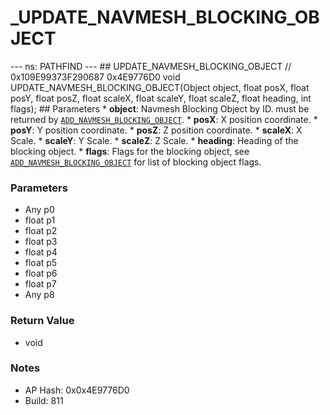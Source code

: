 # _UPDATE_NAVMESH_BLOCKING_OBJECT

--- ns: PATHFIND --- ## UPDATE_NAVMESH_BLOCKING_OBJECT  // 0x109E99373F290687 0x4E9776D0 void UPDATE_NAVMESH_BLOCKING_OBJECT(Object object, float posX, float posY, float posZ, float scaleX, float scaleY, float scaleZ, float heading, int flags);  ## Parameters * **object**: Navmesh Blocking Object by ID. must be returned by [`ADD_NAVMESH_BLOCKING_OBJECT`](#_0xFCD5C8E06E502F5A). * **posX**: X position coordinate. * **posY**: Y position coordinate. * **posZ**: Z position coordinate. * **scaleX**: X Scale. * **scaleY**: Y Scale. * **scaleZ**: Z Scale. * **heading**: Heading of the blocking object. * **flags**: Flags for the blocking object, see [`ADD_NAVMESH_BLOCKING_OBJECT`](#_0xFCD5C8E06E502F5A) for list of blocking object flags.

### Parameters
* Any p0
* float p1
* float p2
* float p3
* float p4
* float p5
* float p6
* float p7
* Any p8

### Return Value
* void

### Notes
* AP Hash: 0x0x4E9776D0
* Build: 811


